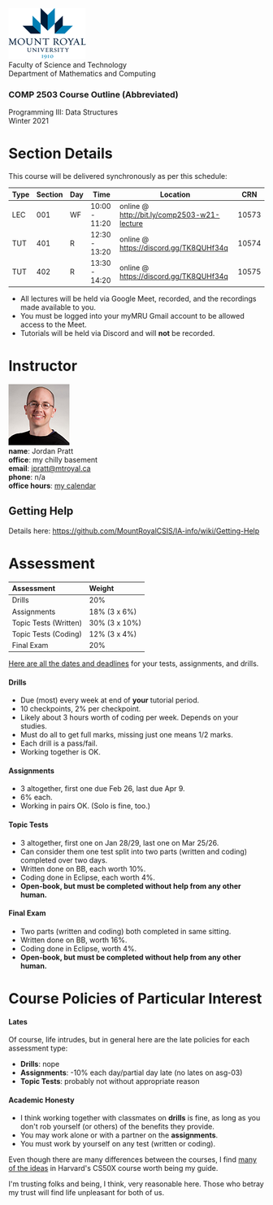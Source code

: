 ![MRU logo](images/logo.png)   
Faculty of Science and Technology  
Department of Mathematics and Computing  

### COMP 2503 Course Outline (Abbreviated)
 
Programming III: Data Structures  
Winter 2021

# Section Details

This course will be delivered synchronously as per this schedule:

|Type|Section|Day|Time|Location|CRN|
|---|---|---|---|---|---|
|LEC|001|WF|10:00 - 11:20|online @ http://bit.ly/comp2503-w21-lecture|10573|
|TUT|401|R|12:30 - 13:20|online @ https://discord.gg/TK8QUHf34q|10574|
|TUT|402|R|13:30 - 14:20|online @ https://discord.gg/TK8QUHf34q|10575|

- All lectures will be held via Google Meet, recorded, and the recordings made available to you.
- You must be logged into your myMRU Gmail account to be allowed access to the Meet.
- Tutorials will be held via Discord and will **not** be recorded.

# Instructor

![JP pic](images/jpratt_120x120.png)   
**name**: Jordan Pratt  
**office**: my chilly basement  
**email**: jpratt@mtroyal.ca  
**phone**: n/a  
**office hours**: [my calendar](https://calendar.google.com/calendar/embed?src=jpratt%40mtroyal.ca&mode=week&ctz=America%2FEdmonton)

## Getting Help

Details here: https://github.com/MountRoyalCSIS/IA-info/wiki/Getting-Help

# Assessment

|Assessment|Weight|
|:---|:---|
|Drills|20%|
|Assignments|18% (3 x 6%)|
|Topic Tests (Written)|30% (3 x 10%)|
|Topic Tests (Coding)|12% (3 x 4%)|
|Final Exam|20%|

[Here are all the dates and deadlines](assessment-dates-deadlines.md) for your tests, assignments, and drills.

#### Drills

- Due (most) every week at end of **your** tutorial period.
- 10 checkpoints, 2% per checkpoint.
- Likely about 3 hours worth of coding per week. Depends on your studies.
- Must do all to get full marks, missing just one means 1/2 marks.
- Each drill is a pass/fail.
- Working together is OK.

#### Assignments

- 3 altogether, first one due Feb 26, last due Apr 9.
- 6% each.
- Working in pairs OK. (Solo is fine, too.)

#### Topic Tests

- 3 altogether, first one on Jan 28/29, last one on  Mar 25/26.
- Can consider them one test split into two parts (written and coding) completed over two days.
- Written done on BB, each worth 10%.
- Coding done in Eclipse, each worth 4%.
- **Open-book, but must be completed without help from any other human.**

#### Final Exam

- Two parts (written and coding) both completed in same sitting.
- Written done on BB, worth 16%.
- Coding done in Eclipse, worth 4%.
- **Open-book, but must be completed without help from any other human.**

# Course Policies of Particular Interest

#### Lates

Of course, life intrudes, but in general here are the late policies for each assessment type:

  - **Drills**: nope
  - **Assignments**: -10% each day/partial day late (no lates on asg-03)
  - **Topic Tests**: probably not without appropriate reason


#### Academic Honesty

- I think working together with classmates on **drills** is fine, as long as you don't rob yourself (or others) of the benefits they provide.
- You may work alone or with a partner on the **assignments**.
- You must work by yourself on any test (written or coding).

Even though there are many differences between the courses, I find [many of the ideas](ttps://cs50.harvard.edu/x/2020/syllabus/#academic-honesty) in Harvard's CS50X course worth being my guide.

I'm trusting folks and being, I think, very reasonable here. Those who betray my trust will find life unpleasant for both of us.